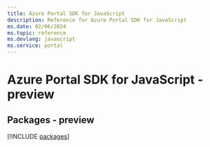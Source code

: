 ```yaml
---
title: Azure Portal SDK for JavaScript
description: Reference for Azure Portal SDK for JavaScript
ms.date: 02/06/2024
ms.topic: reference
ms.devlang: javascript
ms.service: portal
---
```

# Azure Portal SDK for JavaScript - preview
## Packages - preview
[!INCLUDE [packages](portal-index.md)]